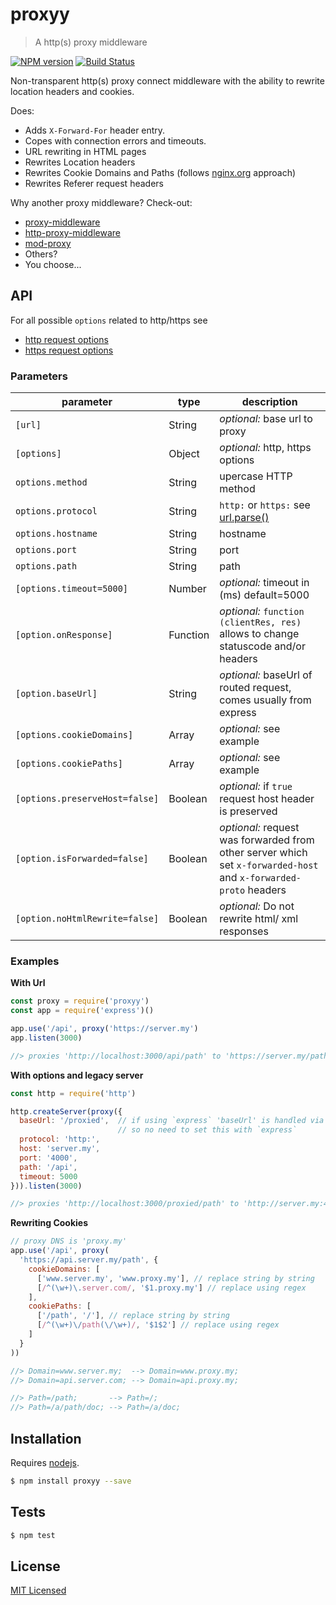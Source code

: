 # proxyy

> A http(s) proxy middleware

[![NPM version](https://badge.fury.io/js/proxyy.svg)](https://www.npmjs.com/package/proxyy/)
[![Build Status](https://secure.travis-ci.org/commenthol/proxyy.svg?branch=master)](https://travis-ci.org/commenthol/proxyy)

Non-transparent http(s) proxy connect middleware with the ability to rewrite location headers and cookies.

Does:
- Adds `X-Forward-For` header entry.
- Copes with connection errors and timeouts.
- URL rewriting in HTML pages
- Rewrites Location headers
- Rewrites Cookie Domains and Paths (follows [nginx.org](http://nginx.org/en/docs/http/ngx_http_proxy_module.html#proxy_cookie_domain) approach)
- Rewrites Referer request headers

Why another proxy middleware? Check-out:
- [proxy-middleware](https://www.npmjs.com/package/proxy-middleware)
- [http-proxy-middleware](https://www.npmjs.com/package/http-proxy-middleware)
- [mod-proxy](https://www.npmjs.com/package/mod-proxy)
- Others?
- You choose...

## API

For all possible `options` related to http/https see
- [http request options](https://nodejs.org/api/http.html#http_http_request_options_callback)
- [https request options](https://nodejs.org/api/https.html#https_https_request_options_callback)

### Parameters

| parameter                 | type     | description                    |
| ------------------------- | -------- | -------------------------------|
| `[url]`                   | String   | _optional:_ base url to proxy  |
| `[options]`               | Object   | _optional:_ http, https options |
| `options.method`          | String   | upercase HTTP method |
| `options.protocol`        | String   | `http:` or `https:` see [url.parse()][url.parse] |
| `options.hostname`        | String   | hostname |
| `options.port`            | String   | port     |
| `options.path`            | String   | path     |
| `[options.timeout=5000]`  | Number   | _optional:_ timeout in (ms) default=5000 |
| `[option.onResponse]`     | Function | _optional:_ `function (clientRes, res)` allows to change statuscode and/or headers |
| `[option.baseUrl]`        | String   | _optional:_ baseUrl of routed request, comes usually from express |
| `[options.cookieDomains]` | Array    | _optional:_  see example |
| `[options.cookiePaths]`   | Array    | _optional:_  see example |
| `[options.preserveHost=false]`  | Boolean  | _optional:_  if `true` request host header is preserved |
| `[option.isForwarded=false]`    | Boolean  | _optional:_  request was forwarded from other server which set `x-forwarded-host` and `x-forwarded-proto` headers |
| `[option.noHtmlRewrite=false]`  | Boolean  | _optional:_  Do not rewrite html/ xml responses |

### Examples

**With Url**

```js
const proxy = require('proxyy')
const app = require('express')()

app.use('/api', proxy('https://server.my')
app.listen(3000)

//> proxies 'http://localhost:3000/api/path' to 'https://server.my/path'
```

**With options and legacy server**

```js
const http = require('http')

http.createServer(proxy({
  baseUrl: '/proxied',  // if using `express` 'baseUrl' is handled via express routing
                        // so no need to set this with `express`
  protocol: 'http:',
  host: 'server.my',
  port: '4000',
  path: '/api',
  timeout: 5000
})).listen(3000)

//> proxies 'http://localhost:3000/proxied/path' to 'http://server.my:4000/api/path'
```

**Rewriting Cookies**

```js
// proxy DNS is 'proxy.my'
app.use('/api', proxy(
  'https://api.server.my/path', {
    cookieDomains: [
      ['www.server.my', 'www.proxy.my'], // replace string by string
      [/^(\w+)\.server.com/, '$1.proxy.my'] // replace using regex
    ],
    cookiePaths: [
      ['/path', '/'], // replace string by string
      [/^(\w+)\/path(\/\w+)/, '$1$2'] // replace using regex
    ]
  }
))

//> Domain=www.server.my;  --> Domain=www.proxy.my;
//> Domain=api.server.com; --> Domain=api.proxy.my;

//> Path=/path;       --> Path=/;
//> Path=/a/path/doc; --> Path=/a/doc;
```

## Installation

Requires [nodejs](http://nodejs.org/).

```sh
$ npm install proxyy --save
```

## Tests

```sh
$ npm test
```

## License

[MIT Licensed](./LICENSE.md)

[url.parse]: https://nodejs.org/api/url.html#url_url_parse_urlstring_parsequerystring_slashesdenotehost
